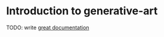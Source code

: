 # Introduction to generative-art

TODO: write [great documentation](http://jacobian.org/writing/great-documentation/what-to-write/)
